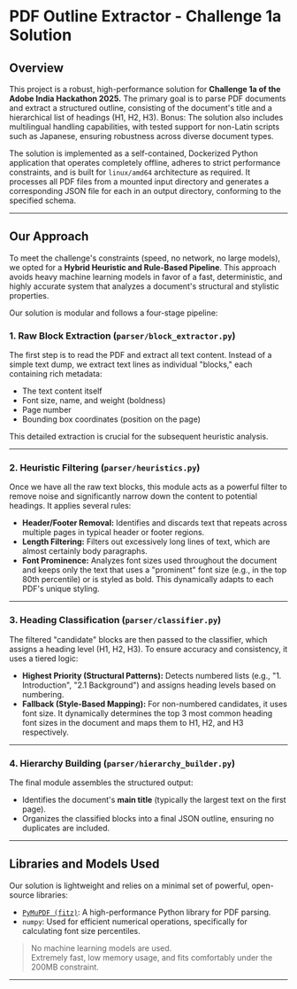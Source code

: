 # PDF Outline Extractor - Challenge 1a Solution

## Overview

This project is a robust, high-performance solution for **Challenge 1a of the Adobe India Hackathon 2025.** The primary goal is to parse PDF documents and extract a structured outline, consisting of the document's title and a hierarchical list of headings (H1, H2, H3).
Bonus: The solution also includes multilingual handling capabilities, with tested support for non-Latin scripts such as Japanese, ensuring robustness across diverse document types.



The solution is implemented as a self-contained, Dockerized Python application that operates completely offline, adheres to strict performance constraints, and is built for `linux/amd64` architecture as required. It processes all PDF files from a mounted input directory and generates a corresponding JSON file for each in an output directory, conforming to the specified schema.

---

## Our Approach

To meet the challenge's constraints (speed, no network, no large models), we opted for a **Hybrid Heuristic and Rule-Based Pipeline**. This approach avoids heavy machine learning models in favor of a fast, deterministic, and highly accurate system that analyzes a document's structural and stylistic properties.

Our solution is modular and follows a four-stage pipeline:

### 1. Raw Block Extraction (`parser/block_extractor.py`)

The first step is to read the PDF and extract all text content. Instead of a simple text dump, we extract text lines as individual "blocks," each containing rich metadata:

- The text content itself  
- Font size, name, and weight (boldness)  
- Page number  
- Bounding box coordinates (position on the page)

This detailed extraction is crucial for the subsequent heuristic analysis.

---

### 2. Heuristic Filtering (`parser/heuristics.py`)

Once we have all the raw text blocks, this module acts as a powerful filter to remove noise and significantly narrow down the content to potential headings. It applies several rules:

- **Header/Footer Removal:** Identifies and discards text that repeats across multiple pages in typical header or footer regions.  
- **Length Filtering:** Filters out excessively long lines of text, which are almost certainly body paragraphs.  
- **Font Prominence:** Analyzes font sizes used throughout the document and keeps only the text that uses a "prominent" font size (e.g., in the top 80th percentile) or is styled as bold. This dynamically adapts to each PDF's unique styling.

---

### 3. Heading Classification (`parser/classifier.py`)

The filtered "candidate" blocks are then passed to the classifier, which assigns a heading level (H1, H2, H3). To ensure accuracy and consistency, it uses a tiered logic:

- **Highest Priority (Structural Patterns):** Detects numbered lists (e.g., "1. Introduction", "2.1 Background") and assigns heading levels based on numbering.  
- **Fallback (Style-Based Mapping):** For non-numbered candidates, it uses font size. It dynamically determines the top 3 most common heading font sizes in the document and maps them to H1, H2, and H3 respectively.

---

### 4. Hierarchy Building (`parser/hierarchy_builder.py`)

The final module assembles the structured output:

- Identifies the document's **main title** (typically the largest text on the first page).  
- Organizes the classified blocks into a final JSON outline, ensuring no duplicates are included.

---

## Libraries and Models Used

Our solution is lightweight and relies on a minimal set of powerful, open-source libraries:

- [`PyMuPDF (fitz)`](https://pymupdf.readthedocs.io/en/latest/): A high-performance Python library for PDF parsing.
- `numpy`: Used for efficient numerical operations, specifically for calculating font size percentiles.

> No machine learning models are used.  
> Extremely fast, low memory usage, and fits comfortably under the 200MB constraint.

---

